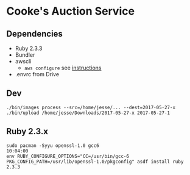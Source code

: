 # Cooke's Auction Service

## Dependencies

* Ruby 2.3.3
* Bundler
* awscli
  * `aws configure` see [instructions](https://docs.aws.amazon.com/cli/latest/userguide/cli-chap-getting-started.html)
* .envrc from Drive

## Dev

```
./bin/images process --src=/home/jesse/... --dest=2017-05-27-x
./bin/upload /home/jesse/Downloads/2017-05-27-x 2017-05-27-1
```

## Ruby 2.3.x

```
sudo pacman -Syyu openssl-1.0 gcc6                                                                                        10:04:00
env RUBY_CONFIGURE_OPTIONS="CC=/usr/bin/gcc-6 PKG_CONFIG_PATH=/usr/lib/openssl-1.0/pkgconfig" asdf install ruby 2.3.3
```
